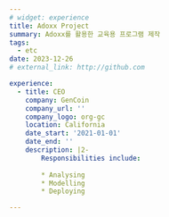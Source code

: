 ```yaml
---
# widget: experience
title: Adoxx Project
summary: Adoxx를 활용한 교육용 프로그램 제작
tags:
  - etc
date: 2023-12-26
# external_link: http://github.com

experience:
  - title: CEO
    company: GenCoin
    company_url: ''
    company_logo: org-gc
    location: California
    date_start: '2021-01-01'
    date_end: ''
    description: |2-
        Responsibilities include:
        
        * Analysing
        * Modelling
        * Deploying

---
```

